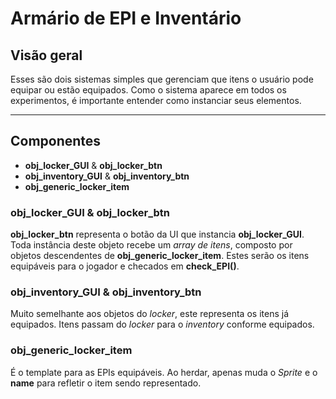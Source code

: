 # Armário de EPI e Inventário

## Visão geral

Esses são dois sistemas simples que gerenciam que itens o usuário pode equipar ou estão equipados. Como o sistema aparece em todos os experimentos, é importante entender como instanciar seus elementos.

---

## Componentes

- **obj_locker_GUI** & **obj_locker_btn**
- **obj_inventory_GUI** & **obj_inventory_btn**
- **obj_generic_locker_item**

### obj_locker_GUI & obj_locker_btn 

**obj_locker_btn** representa o botão da UI que instancia **obj_locker_GUI**. Toda instância deste objeto recebe um *array de itens*, composto por objetos descendentes de **obj_generic_locker_item**. Estes serão os itens equipáveis para o jogador e checados em **check_EPI()**.

### **obj_inventory_GUI** & **obj_inventory_btn**

Muito semelhante aos objetos do *locker*, este representa os itens já equipados. Itens passam do *locker* para o *inventory* conforme equipados.

### obj_generic_locker_item

É o template para as EPIs equipáveis. Ao herdar, apenas muda o *Sprite* e o **name** para refletir o item sendo representado. 